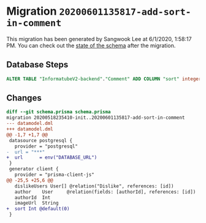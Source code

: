 # Migration `20200601135817-add-sort-in-comment`

This migration has been generated by Sangwook Lee at 6/1/2020, 1:58:17 PM.
You can check out the [state of the schema](./schema.prisma) after the migration.

## Database Steps

```sql
ALTER TABLE "InformatubeV2-backend"."Comment" ADD COLUMN "sort" integer  NOT NULL DEFAULT 0;
```

## Changes

```diff
diff --git schema.prisma schema.prisma
migration 20200518235410-init..20200601135817-add-sort-in-comment
--- datamodel.dml
+++ datamodel.dml
@@ -1,7 +1,7 @@
 datasource postgresql {
   provider = "postgresql"
-  url = "***"
+  url      = env("DATABASE_URL")
 }
 generator client {
   provider = "prisma-client-js"
@@ -25,5 +25,6 @@
   dislikeUsers User[] @relation("Dislike", references: [id])
   author    User     @relation(fields: [authorId], references: [id])
   authorId  Int
   imageUrl  String
+  sort Int @default(0)
 }
```


